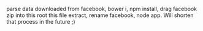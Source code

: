 parse data downloaded from facebook, bower i, npm install, drag facebook zip into this root this file extract, rename facebook, node app. Will shorten that process in the future ;)